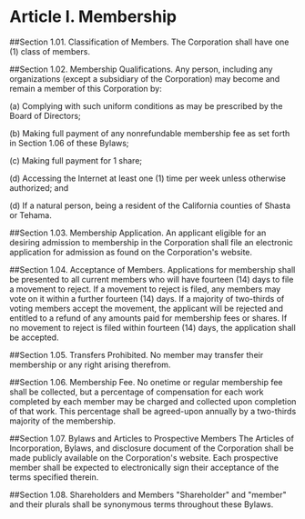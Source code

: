 # Article I. Membership

##Section 1.01. Classification of Members.
The Corporation shall have one (1) class of members.

##Section 1.02. Membership Qualifications.
Any person, including any organizations (except a subsidiary of the Corporation) may become and remain a member of this Corporation by:

(a) Complying with such uniform conditions as may be prescribed by the Board of Directors;

(b) Making full payment of any nonrefundable membership fee as set forth in Section 1.06 of these Bylaws;

(c) Making full payment for 1 share;

(d) Accessing the Internet at least one (1) time per week unless otherwise authorized; and

(d) If a natural person, being a resident of the California counties of Shasta or Tehama.

##Section 1.03. Membership Application.
An applicant eligible for an desiring admission to membership in the Corporation shall file an electronic application for admission as found on the Corporation's website.

##Section 1.04. Acceptance of Members.
Applications for membership shall be presented to all current members who will have fourteen (14) days to file a movement to reject. If a movement to reject is filed, any members may vote on it within a further fourteen (14) days. If a majority of two-thirds of voting members accept the movement, the applicant will be rejected and entitled to a refund of any amounts paid for membership fees or shares. If no movement to reject is filed within fourteen (14) days, the application shall be accepted.

##Section 1.05. Transfers Prohibited.
No member may transfer their membership or any right arising therefrom.

##Section 1.06. Membership Fee.
No onetime or regular membership fee shall be collected, but a percentage of compensation for each work completed by each member may be charged and collected upon completion of that work. This percentage shall be agreed-upon annually by a two-thirds majority of the membership.

##Section 1.07. Bylaws and Articles to Prospective Members
The Articles of Incorporation, Bylaws, and disclosure document of the Corporation shall be made publicly available on the Corporation's website. Each prospective member shall be expected to electronically sign their acceptance of the terms specified therein.

##Section 1.08. Shareholders and Members
"Shareholder" and "member" and their plurals shall be synonymous terms throughout these Bylaws.